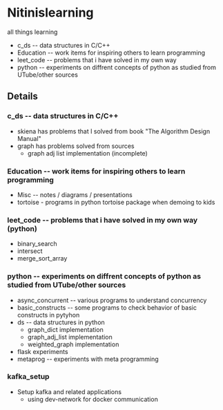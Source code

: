# Nitinislearning
all things learning

* c_ds -- data structures in C/C++
* Education -- work items for inspiring others to learn programming
* leet_code -- problems that i have solved in my own way
* python -- experiments on diffrent concepts of python as studied from UTube/other sources

## Details
### c_ds -- data structures in C/C++
* skiena has problems that I solved from book "The Algorithm Design Manual"
* graph has problems solved from sources
  * graph adj list implementation (incomplete)
### Education -- work items for inspiring others to learn programming
* Misc -- notes / diagrams / presentations
* tortoise - programs in python tortoise package when demoing to kids
### leet_code -- problems that i have solved in my own way (python)
* binary_search
* intersect
* merge_sort_array
### python -- experiments on diffrent concepts of python as studied from UTube/other sources
* async_concurrent -- various programs to understand concurrency
* basic_constructs -- some programs to check behavior of basic constructs in pytyhon
* ds -- data structures in python
  * graph_dict implementation
  * graph_adj_list implementation
  * weighted_graph implementation
* flask experiments
* metaprog -- experiments with meta programming
### kafka_setup
* Setup kafka and related applications
  * using dev-network for docker communication